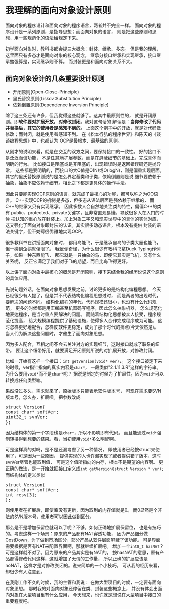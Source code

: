 # 我理解的面向对象设计原则

面向对象的程序设计和面向对象的程序语言，两者并不完全一样。
面向对象的程序设计是一系列原则，是指导思想；而面向对象的语言，
则是把这些原则和思想，用一些规范化的语法给规定下来。

初学面向对象时，教科书都会提三大概念：封装、继承、多态。
但是我的理解，这里面只有多态才是面向对象的核心观念，
继承分接口继承和实现继承，接口继承勉强算是，实现继承则不算。
而封装更是和面向对象关系不大。

面向对象设计的几条重要设计原则
-----
* 开闭原则(Open-Close-Principle)
* 里氏替换原则(Liskov Substitution Principle)
* 依赖倒置原则(Dependence Inversion Principle)

除了这三条还有许多，但我觉得这些就够了。这其中最原则性的，
就是开闭原则。即**软件要对扩展开放，对修改封闭**。我对这句话的
解读是：**当你修改了代码并替换后，其它的使用者是感知不到的。**
上面这个例子中的开放，就是对代码做修改；而封闭，就是使用者感知不到。
在《松本行弘的程序世界》和陈天的《谈谈编程思想》中，也都认为
OCP是最根本、最基础的原则。

从刚才的说明来看，就是在交互的双方之间，要保持接口的一致性。
好的接口不是泛泛而谈功能，
不是任意地扩展参数，而是在屏蔽细节的基础上，完成具体而明确的行为。
比如接口是阻塞或是非阻塞的，出现错误时是返回错误码还是抛异常，
这些都是要明确的，而接口的大O值是O(N)或O(logN)，则是偏重实现层面。
其它的里氏替换原则说的是怎么界定基类和子类，依赖倒置则是说
细节要依赖于抽象，抽象不应依赖于细节。相比之下都是更具体的操作手法。

因此只要能实现OCP原则的语言，就完成了最核心的功能，都可以称之为OO语言。
C++实现OCP的机制是多态，但多态从语法层面是强依赖于继承的，
而C++的继承又只有实现继承，
因此多数人会自然地关注类的特性，偏偏C++的类有
public、protected、private关键字，且非常直观易懂，导致很多人在入门的时候
把认知的重心放在封装上。加上对象二字又和现实世界中的具体的实体对应，
这又强化了面向对象即封装的认识。其实很多动态语言，根本没有提供
封装的语法关键字，但不妨碍很优雅地实现OCP。

很多教科书在讲授面向对象时，
都用鸟能飞，于是继承自鸟的子类大雁也能飞，但一碰到企鹅就傻眼了。
我反倒奇怪，为什么很少有教科书拿Duck Typing作例子，如果一种东西能飞，
那它就是一只抽象的鸟，即便它其实是飞机，又有什么关系呢，
反正它满足了我们对于飞的期望，而且比鸟飞得更好。

以上讲了面向对象中最核心的概念是开闭原则，接下来结合我的经历说说这个原则的具体应用。

先说句题外话，在面向对象思想发展之前，讨论更多的是结构化编程思想。
今天已经很少有人提了，但是并不代表结构化编程思想过时，
而是两者的出现时代，要解决的问题不同。
结构化编程的年代，代码规模还很小，也没有什么代码规范，
更多的时候都是用汇编甚至机器码写程序，因此怎么抽象机器，
怎么规范化地表达程序，是当时重点要解决的问题。
而随着结构化思想被众人接受，程序规范化提高，
给大规模编程提供了基础设施，使得多人合作完成程序成为可能。
这时怎样更好地配合，怎样使软件更稳定，成为了那个时代的痛点(今天依然是)。
当人们为解决这些问题时，才催生了面向对象思想。

因为多人配合，互相之间不会去关注对方的实现细节，这时接口就成了联系的纽带。
要让这个纽带好用，就要满足开闭原则所说的对扩展开放，对修改封闭。

比如一开始有这样一个接口：`int getVersion(void* ver);`。
这个接口被定下来的时候，ver指针指向的真实内容是`char*`，
一段类似"2.1.11.3.R"这样的字符串。为什么要用`void*`而不是`char*`呢？
据说是制定的时候为了扩展性，因为`void*`可以转换成任何类型嘛。

果然没过多久，需求就来了，原始版本只能表示软件版本号，
可现在需求要SVN版本号，怎么办，扩展呗。把参数改成
<pre>
struct Version{
const char* softVer;
uint32_t svnVer;
};
</pre>
因为结构体的第一个字段也是`char*`，所以不影响即有代码。
而且能通过`void*`强制转换得到想要的结果。看，当初使用`void*`多么明智啊。

可是这样真的对吗，是不是还漏考虑了另一种情况，
即使用者已经按struct来使用了，可是因为一些原因，
提供实现的人也许漏实现了或者提供错了版本，这时svnVer尽管也能取到值，
可是这个值所指向的内存，根本不是期望的内容啊。
更正确的做法，是一开始就把接口定义成`int getVersion(struct Version * ver);`
而结构体的定义类似
<pre>
struct Version{
const char* softVer;
int resv[3];
};
</pre>
则使用者在扩展后，即使库没有更新，因为取到的内存值就是0。
而0显然是个非法的SVN版本号，使用者可以因此做到区分。

那么是不是增加保留位就可以了呢？不够，如何正确地扩展保留位，
也是有技巧的。考虑这样一个场景：原来的产品都有NAT穿透功能，
因为产品细分做CostDown，为了做到市场区分，部分产品从软件层面屏蔽了该功能。
可是界面需要根据是否有NAT来配置界面啊，那就继续扩展吧。
增加一个`int8_t hasNAT`？可是这样就不对了。因为原来的产品其实是有NAT的，
按hasNAT的意思，原有产品都得修改代码这样，这就增加了无谓的工作量，
所以正确的扩展应该是noNAT，这样才是对修改关闭的。说来简单的一个小技巧，
可从我的经历来看，却很少有人注意到。

在我刚工作不久的时候，我的主管和我说：
在做大型项目的时候，一定要有面向对象思想。
那时我的对面向对象还停留在类、封装这些概念上，
并没有体会出面向对象在大型项目里有什么应用，
今天想来，也许就是想说在大型项目中接口的重要程度吧。